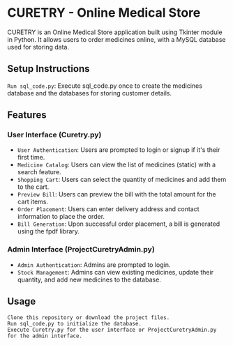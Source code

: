 # CURETRY - Online Medical Store
CURETRY is an Online Medical Store application built using Tkinter module in Python. It allows users to order medicines online, with a MySQL database used for storing data.

## Setup Instructions
   `Run sql_code.py`: Execute sql_code.py once to create the medicines database and the databases for storing customer details.

## Features
### User Interface (Curetry.py)
   - `User Authentication`: Users are prompted to login or signup if it's their first time.
   - `Medicine Catalog`: Users can view the list of medicines (static) with a search feature.
   - `Shopping Cart`: Users can select the quantity of medicines and add them to the cart.
   - `Preview Bill`: Users can preview the bill with the total amount for the cart items.
   - `Order Placement`: Users can enter delivery address and contact information to place the order.
   - `Bill Generation`: Upon successful order placement, a bill is generated using the fpdf library.

### Admin Interface (ProjectCuretryAdmin.py)
   - `Admin Authentication`: Admins are prompted to login.
   - `Stock Management`: Admins can view existing medicines, update their quantity, and add new medicines to the database.

## Usage
    Clone this repository or download the project files.
    Run sql_code.py to initialize the database.
    Execute Curetry.py for the user interface or ProjectCuretryAdmin.py for the admin interface.


